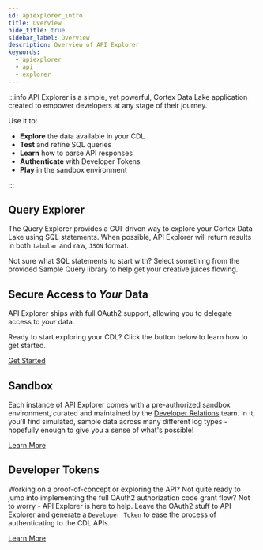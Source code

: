```yaml
---
id: apiexplorer_intro
title: Overview
hide_title: true
sidebar_label: Overview
description: Overview of API Explorer
keywords:
  - apiexplorer
  - api
  - explorer
---
```


:::info
API Explorer is a simple, yet powerful, Cortex Data Lake application created to empower developers at any stage of their journey.

Use it to:

- **Explore** the data available in your CDL
- **Test** and refine SQL queries
- **Learn** how to parse API responses
- **Authenticate** with Developer Tokens
- **Play** in the sandbox environment

:::

## Query Explorer

The Query Explorer provides a GUI-driven way to explore your Cortex Data Lake using SQL statements. When possible, API Explorer will return results in both `tabular` and raw, `JSON` format.

Not sure what SQL statements to start with? Select something from the provided Sample Query library to help get your creative juices flowing.

## Secure Access to _Your_ Data

API Explorer ships with full OAuth2 support, allowing you to delegate access to _your_ data.

Ready to start exploring your CDL? Click the button below to learn how to get started.

<a className="button button--outline button--primary" href="/docs/learn/apiexplorer_authorization">
Get Started
</a>

## Sandbox

Each instance of API Explorer comes with a pre-authorized sandbox environment, curated and maintained by the [Developer Relations](https://medium.com/palo-alto-networks-developer-blog/introducing-developer-relations-at-palo-alto-networks-c9b4a8817c4) team. In it, you'll find simulated, sample data across many different log types - hopefully enough to give you a sense of what's possible!

<a className="button button--outline button--primary" href="/docs/learn/sandbox_data">
Learn More
</a>

## Developer Tokens

Working on a proof-of-concept or exploring the API? Not quite ready to jump into implementing the full OAuth2 authorization code grant flow? Not to worry - API Explorer is here to help. Leave the OAuth2 stuff to API Explorer and generate a `Developer Token` to ease the process of authenticating to the CDL APIs.

<a className="button button--outline button--primary" href="/docs/learn/developer_tokens">
Learn More
</a>
